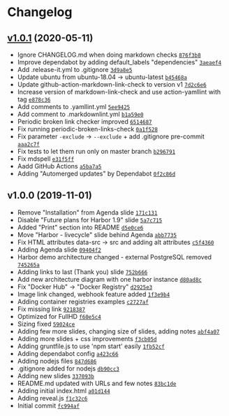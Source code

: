 # Changelog

## [v1.0.1](https://github.com/ruzickap/k8s-harbor-presentation/compare/v1.0.0...v1.0.1) (2020-05-11)

- Ignore CHANGELOG.md when doing markdown checks [`876f3b8`](https://github.com/ruzickap/k8s-harbor-presentation/commit/876f3b8675a921d0ba39ed9f17127782d594b055)
- Improve dependabot by adding default_labels "dependencies" [`3aeaef4`](https://github.com/ruzickap/k8s-harbor-presentation/commit/3aeaef40eb2be0452068a3918359e6968b4d13ac)
- Add .release-it.yml to .gitignore [`3d9a8e5`](https://github.com/ruzickap/k8s-harbor-presentation/commit/3d9a8e501c020d870e6a68fd1fdfe53ca5004a4c)
- Update ubuntu from ubuntu-18.04 -&gt; ubuntu-latest [`b45468a`](https://github.com/ruzickap/k8s-harbor-presentation/commit/b45468a6674a3464e212c898854b817d97f70cdd)
- Update github-action-markdown-link-check to version v1 [`7d2c6e6`](https://github.com/ruzickap/k8s-harbor-presentation/commit/7d2c6e6002d9ab68ccb947635452a95e526fc9be)
- Increase version of markdown-link-check and use action-yamllint with tag [`e878c36`](https://github.com/ruzickap/k8s-harbor-presentation/commit/e878c3692fcd878f1e9f6b0c83fe3aaced7b25dc)
- Add comments to .yamllint.yml [`5ee9425`](https://github.com/ruzickap/k8s-harbor-presentation/commit/5ee9425535e3f212382b23a52e17c997a0260d45)
- Add comment to .markdownlint.yml [`b1a59e0`](https://github.com/ruzickap/k8s-harbor-presentation/commit/b1a59e04786c14610309ea35bfb44b38a32c574a)
- Periodic broken link checker improved [`6514687`](https://github.com/ruzickap/k8s-harbor-presentation/commit/6514687ef8e4be2b8ea750ea84b0d9e0acc8e6bc)
- Fix running periodic-broken-links-check [`0a1f528`](https://github.com/ruzickap/k8s-harbor-presentation/commit/0a1f52844af867fdf0341a86fa292c2020b04607)
- Fix parameter `-exclude` -&gt; `--exclude` + add .gitignore pre-commit [`aaa2c7f`](https://github.com/ruzickap/k8s-harbor-presentation/commit/aaa2c7ff8eb9b5cc97bfdd65553ea4a88077ed95)
- Fix tests to let them run only on master branch [`b296791`](https://github.com/ruzickap/k8s-harbor-presentation/commit/b296791805e590028207193f94e308465dde603d)
- Fix mdspell [`e31f5ff`](https://github.com/ruzickap/k8s-harbor-presentation/commit/e31f5ff52ec45a84597170b1a7b62a483ce0716e)
- Aadd GitHub Actions [`a5ba7a5`](https://github.com/ruzickap/k8s-harbor-presentation/commit/a5ba7a54ee7a3e3e6197a41031e49a35f22496e3)
- Adding "Automerged updates" by Dependabot [`0f2c86d`](https://github.com/ruzickap/k8s-harbor-presentation/commit/0f2c86d495c9dccc2cd3fba11a74249483208782)

## v1.0.0 (2019-11-01)

- Remove "Installation" from Agenda slide [`171c131`](https://github.com/ruzickap/k8s-harbor-presentation/commit/171c1315622fae9f7e2f8420a0187eb213bafd6b)
- Disable "Future plans for Harbor 1.9" slide [`5a7c715`](https://github.com/ruzickap/k8s-harbor-presentation/commit/5a7c715fdf7450f519faa4d26984a3cc203b6657)
- Added "Print" section into README [`d5e0ce6`](https://github.com/ruzickap/k8s-harbor-presentation/commit/d5e0ce67e057ca77a574375d77e8b0ad36cb10ac)
- Move "Harbor - livecycle" slide behind Agenda [`abb7735`](https://github.com/ruzickap/k8s-harbor-presentation/commit/abb77359047f03437c266cd09e0146ca342f6695)
- Fix HTML attributes data-src -&gt; src and adding alt attributes [`c5f4360`](https://github.com/ruzickap/k8s-harbor-presentation/commit/c5f4360d64c1045dbc09ac53b2a4b45b38f41409)
- Adding Agenda slide [`09404f2`](https://github.com/ruzickap/k8s-harbor-presentation/commit/09404f2e6081f1227d921fd257b037a6b64ffa1a)
- Harbor demo architecture changed - external PostgreSQL removed [`745265a`](https://github.com/ruzickap/k8s-harbor-presentation/commit/745265ac4b6a18e02653a6f89e6fe4d1ef75a4a1)
- Adding links to last (Thank you) slide [`752b666`](https://github.com/ruzickap/k8s-harbor-presentation/commit/752b6665f66c6af7cef4e8aa30be6347f086eedb)
- Add new architecture diagram with one harbor instance [`d80ad8c`](https://github.com/ruzickap/k8s-harbor-presentation/commit/d80ad8c5304e2079dec158db92027bd121a41275)
- Fix "Docker Hub" -&gt; "Docker Registry" [`d2925e3`](https://github.com/ruzickap/k8s-harbor-presentation/commit/d2925e3c0265dbe35748bc355f145ff73d948eea)
- Image link changed, webhook feature added [`1f3e9b4`](https://github.com/ruzickap/k8s-harbor-presentation/commit/1f3e9b41c3dcb6a2a4542562e218751d21d8660e)
- Adding container registries examples [`c2727af`](https://github.com/ruzickap/k8s-harbor-presentation/commit/c2727af3f6625319c17f60a22a464372fc85ef10)
- Fix missing link [`9218387`](https://github.com/ruzickap/k8s-harbor-presentation/commit/9218387dc05d9e89eeffe3047ce15ad8825ccd97)
- Optimized for FullHD [`f60e5c4`](https://github.com/ruzickap/k8s-harbor-presentation/commit/f60e5c451eab417b0a41fd02bd8601eacf7ae679)
- Sizing fixed [`59024ce`](https://github.com/ruzickap/k8s-harbor-presentation/commit/59024ce5c2880b16c966d675283e7dd244770401)
- Adding few more slides, changing size of slides, adding notes [`abf4a07`](https://github.com/ruzickap/k8s-harbor-presentation/commit/abf4a075f998080282e1fc8842ddbe9aa93660bf)
- Adding more slides + css improvements [`f3cb05d`](https://github.com/ruzickap/k8s-harbor-presentation/commit/f3cb05dda61fe91384dd8f5af232fbf60ad95d3f)
- Adding gruntfile.js to use 'npm start' easily [`1fb52cf`](https://github.com/ruzickap/k8s-harbor-presentation/commit/1fb52cfaf0ee251bc38fe8e8c00dbaf8a9aa5963)
- Adding dependabot config [`a423c66`](https://github.com/ruzickap/k8s-harbor-presentation/commit/a423c66689cab9bbe3164301d98947147d7ee6f0)
- Adding nodejs files [`847d686`](https://github.com/ruzickap/k8s-harbor-presentation/commit/847d6864fed60181f929d830844ab95193567470)
- .gitignore added for nodejs [`db90cc3`](https://github.com/ruzickap/k8s-harbor-presentation/commit/db90cc397767885c3f07c8b3edd89e70f65629a1)
- Adding new slides [`337093b`](https://github.com/ruzickap/k8s-harbor-presentation/commit/337093b22720c64151789aa0cb085490cc9110c3)
- README.md updated with URLs and few notes [`83bc1de`](https://github.com/ruzickap/k8s-harbor-presentation/commit/83bc1de0d4b262e10cd7130771019ffd504aec1e)
- Adding initial index.html [`a01d144`](https://github.com/ruzickap/k8s-harbor-presentation/commit/a01d1447504ac9ea45a71237b7a790e718071fe2)
- Adding reveal.js [`f1c32c6`](https://github.com/ruzickap/k8s-harbor-presentation/commit/f1c32c6608b6956e2cac50bfd45a3cadfa9e14e8)
- Initial commit [`fc994af`](https://github.com/ruzickap/k8s-harbor-presentation/commit/fc994af2856b0528daf85d4cd90ae2687e1e00c4)
